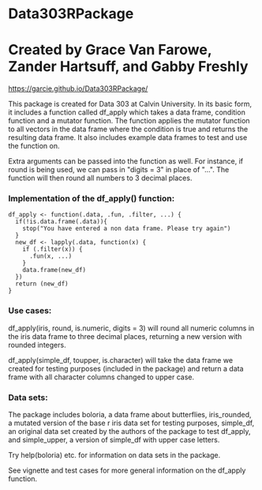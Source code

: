 # Data303RPackage
# Created by Grace Van Farowe, Zander Hartsuff, and Gabby Freshly
https://garcie.github.io/Data303RPackage/

This package is created for Data 303 at Calvin University. In its basic form, it includes a function called df_apply which takes a data frame, condition function and a mutator function. The function applies the mutator function to all vectors in the data frame where the condition is true and returns the resulting data frame. It also includes example data frames to test and use the function on. 

Extra arguments can be passed into the function as well. For instance, if round is being used, we can pass in "digits = 3" in place of "...". The function will then round all numbers to 3 decimal places.

### Implementation of the df_apply() function:

```{r}
df_apply <- function(.data, .fun, .filter, ...) {
  if(!is.data.frame(.data)){
    stop("You have entered a non data frame. Please try again")
  }
  new_df <- lapply(.data, function(x) {
    if (.filter(x)) {
      .fun(x, ...)
    }
    data.frame(new_df)
  })
  return (new_df)
}
```
### Use cases:

df_apply(iris, round, is.numeric, digits = 3) will round all numeric columns in the iris data frame to three decimal places, returning a new version with rounded integers.

df_apply(simple_df, toupper, is.character) will take the data frame we created for testing purposes (included in the package) and return a data frame with all character columns changed to upper case.

### Data sets:

The package includes boloria, a data frame about butterflies, iris_rounded, a mutated version of the base r iris data set for testing purposes, simple_df, an original data set created by the authors of the package to test df_apply, and simple_upper, a version of simple_df with upper case letters.

Try help(boloria) etc. for information on data sets in the package.

See vignette and test cases for more general information on the df_apply function.
